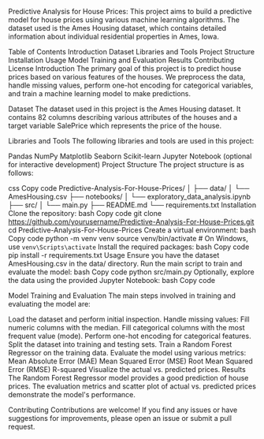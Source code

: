 Predictive Analysis for House Prices: 
This project aims to build a predictive model for house prices using various machine learning algorithms. The dataset used is the Ames Housing dataset, which contains detailed information about individual residential properties in Ames, Iowa.

Table of Contents
Introduction
Dataset
Libraries and Tools
Project Structure
Installation
Usage
Model Training and Evaluation
Results
Contributing
License
Introduction
The primary goal of this project is to predict house prices based on various features of the houses. We preprocess the data, handle missing values, perform one-hot encoding for categorical variables, and train a machine learning model to make predictions.

Dataset
The dataset used in this project is the Ames Housing dataset. It contains 82 columns describing various attributes of the houses and a target variable SalePrice which represents the price of the house.

Libraries and Tools
The following libraries and tools are used in this project:

Pandas
NumPy
Matplotlib
Seaborn
Scikit-learn
Jupyter Notebook (optional for interactive development)
Project Structure
The project structure is as follows:

css
Copy code
Predictive-Analysis-For-House-Prices/
│
├── data/
│   └── AmesHousing.csv
├── notebooks/
│   └── exploratory_data_analysis.ipynb
├── src/
│   └── main.py
├── README.md
└── requirements.txt
Installation
Clone the repository:
bash
Copy code
git clone https://github.com/yourusername/Predictive-Analysis-For-House-Prices.git
cd Predictive-Analysis-For-House-Prices
Create a virtual environment:
bash
Copy code
python -m venv venv
source venv/bin/activate   # On Windows, use `venv\Scripts\activate`
Install the required packages:
bash
Copy code
pip install -r requirements.txt
Usage
Ensure you have the dataset AmesHousing.csv in the data/ directory.
Run the main script to train and evaluate the model:
bash
Copy code
python src/main.py
Optionally, explore the data using the provided Jupyter Notebook:
bash
Copy code

Model Training and Evaluation
The main steps involved in training and evaluating the model are:

Load the dataset and perform initial inspection.
Handle missing values:
Fill numeric columns with the median.
Fill categorical columns with the most frequent value (mode).
Perform one-hot encoding for categorical features.
Split the dataset into training and testing sets.
Train a Random Forest Regressor on the training data.
Evaluate the model using various metrics:
Mean Absolute Error (MAE)
Mean Squared Error (MSE)
Root Mean Squared Error (RMSE)
R-squared
Visualize the actual vs. predicted prices.
Results
The Random Forest Regressor model provides a good prediction of house prices. The evaluation metrics and scatter plot of actual vs. predicted prices demonstrate the model's performance.

Contributing
Contributions are welcome! If you find any issues or have suggestions for improvements, please open an issue or submit a pull request.
